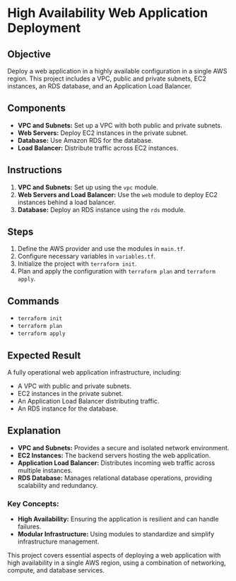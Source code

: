 # High Availability Web Application Deployment

## Objective
Deploy a web application in a highly available configuration in a single AWS region. This project includes a VPC, public and private subnets, EC2 instances, an RDS database, and an Application Load Balancer.

## Components
- **VPC and Subnets:** Set up a VPC with both public and private subnets.
- **Web Servers:** Deploy EC2 instances in the private subnet.
- **Database:** Use Amazon RDS for the database.
- **Load Balancer:** Distribute traffic across EC2 instances.

## Instructions
1. **VPC and Subnets:** Set up using the `vpc` module.
2. **Web Servers and Load Balancer:** Use the `web` module to deploy EC2 instances behind a load balancer.
3. **Database:** Deploy an RDS instance using the `rds` module.

## Steps
1. Define the AWS provider and use the modules in `main.tf`.
2. Configure necessary variables in `variables.tf`.
3. Initialize the project with `terraform init`.
4. Plan and apply the configuration with `terraform plan` and `terraform apply`.

## Commands
- `terraform init`
- `terraform plan`
- `terraform apply`

## Expected Result
A fully operational web application infrastructure, including:
- A VPC with public and private subnets.
- EC2 instances in the private subnet.
- An Application Load Balancer distributing traffic.
- An RDS instance for the database.

## Explanation
- **VPC and Subnets:** Provides a secure and isolated network environment.
- **EC2 Instances:** The backend servers hosting the web application.
- **Application Load Balancer:** Distributes incoming web traffic across multiple instances.
- **RDS Database:** Manages relational database operations, providing scalability and redundancy.

### Key Concepts:
- **High Availability:** Ensuring the application is resilient and can handle failures.
- **Modular Infrastructure:** Using modules to standardize and simplify infrastructure management.

This project covers essential aspects of deploying a web application with high availability in a single AWS region, using a combination of networking, compute, and database services.

